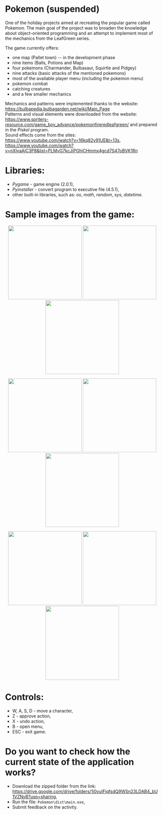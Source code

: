 # Pokemon (suspended)
One of the holiday projects aimed at recreating the popular game called Pokemon.
The main goal of the project was to broaden the knowledge about object-oriented programming and an attempt to implement most of the mechanics from the LeafGreen series.

The game currently offers:
- one map (Pallet town) -- in the development phase
- nine items (Balls, Potions and Map)
- four pokemons (Charmander, Bulbasaur, Squirtle and Pidgey)
- nine attacks (basic attacks of the mentioned pokemons)
- most of the available player menu (including the pokemon menu)
- pokemon combat
- catching creatures
- and a few smaller mechanics

Mechanics and patterns were implemented thanks to the website:<br />
https://bulbapedia.bulbagarden.net/wiki/Main_Page<br />
Patterns and visual elements were downloaded from the website: <br />
https://www.spriters-resource.com/game_boy_advance/pokemonfireredleafgreen/ and prepared in the *Piskel* program. <br />
Sound effects come from the sites:<br />
https://www.youtube.com/watch?v=16kq82y91UE&t=13s, <br />
https://www.youtube.com/watch?v=nXlyaAjC3P8&list=PLMvG7kcJiPGhjCHmmx4gcd7S47oBVK1Rn

# Libraries:
- *Pygame* - game engine (2.0.1),
- *Pyinstaller* - convert program to executive file (4.5.1),
- other built-in libraries, such as: *os*, *math*, *random*, *sys*, *datetime*.

# Sample images from the game:
<p align="center">
  <img src="https://user-images.githubusercontent.com/91888660/136426664-1d1e88e9-d015-4d36-9381-46915952cdbd.png" width="240" />
  <img src="https://user-images.githubusercontent.com/91888660/136426674-8abd72f9-e1b2-4761-9632-bfefc2cc5e3d.png" width="240" />
  <img src="https://user-images.githubusercontent.com/91888660/136426678-206e152f-9d16-4082-bd15-8e8653e591ea.png" width="240"/>
</p>

<p align="center">
  <img src="https://user-images.githubusercontent.com/91888660/136426684-fd3de7e9-83f8-4a41-881a-358c37881017.png" width="240" />
  <img src="https://user-images.githubusercontent.com/91888660/136426690-f5588e5e-4481-4a96-b32d-ddc7402bd29f.png" width="240" />
  <img src="https://user-images.githubusercontent.com/91888660/136426694-b7f9fba6-0547-4014-9abf-03b43a15f5d4.png" width="240"/>
</p>

<p align="center">
  <img src="https://user-images.githubusercontent.com/91888660/136426700-81a38e51-ccb3-4c08-ab09-6c7615a6910b.png" width="240" />
  <img src="https://user-images.githubusercontent.com/91888660/136426707-8d001c82-3c4e-4a6a-bd5b-87df9fe80c15.png" width="240" />
  <img src="https://user-images.githubusercontent.com/91888660/136426710-ca085388-4920-409c-a8e2-773354115eb1.png" width="240"/>
</p>

# Controls:
- W, A, S, D - move a character,
- Z - approve action,
- X - undo action,
- B - open menu,
- ESC - exit game.

# Do you want to check how the current state of the application works?
- Download the zipped folder from the link: https://drive.google.com/drive/folders/1i0yuIFjqfsdQ9WSn23LDAB4_bU1VZNyB?usp=sharing,
- Run the file: `Pokemon\dist\main.exe`,
- Submit feedback on the activity.
